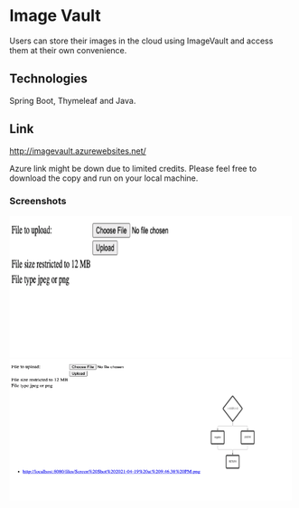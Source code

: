 # Image Vault
Users can store their images in the cloud using ImageVault and access them at their own convenience. 

## Technologies 
Spring Boot, Thymeleaf and Java.

## Link
http://imagevault.azurewebsites.net/

Azure link might be down due to limited credits. Please feel free to download the copy and run on your local machine.

### Screenshots

<img src="Screenshots/img1.png" width="500px" height="250px">
<img src="Screenshots/img2.png" width="500px" height="250px">
